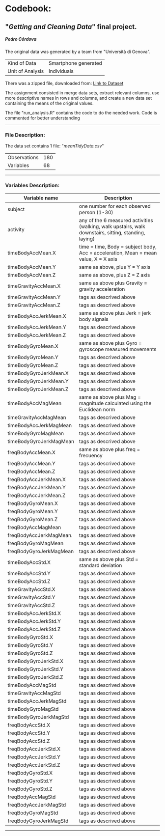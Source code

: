 # Codebook:

## "*Getting and Cleaning Data*" final project.

##### Pedro Córdova

The original data was generated by a team from "Università di Genova".

|                  |                      |
|------------------|----------------------|
| Kind of Data     | Smartphone generated |
| Unit of Analysis | Individuals          |

There was a zipped file, downloaded from: [Link to Dataset](https://d396qusza40orc.cloudfront.net/getdata%2Fprojectfiles%2FUCI%20HAR%20Dataset.zip)

The assignment consisted in merge data sets, extract relevant columns, use more descriptive names in rows and columns, and create a new data set containing the means of the original values.

The file "run_analysis.R" contains the code to do the needed work. Code is commented for better understanding

------------------------------------------------------------------------

### File Description:

The data set contains 1 file: "*meanTidyData.csv*"

|              |     |
|--------------|-----|
| Observations | 180 |
| Variables    | 68  |

------------------------------------------------------------------------

### Variables Description:

| Variable name               | Description |
|-----------------------------|-------------|
| subject                     |one number for each observed person (1-30)|
| activity                    |any of the 6 measured activities (walking, walk upstairs, walk downstairs, sitting, standing, laying)|
| timeBodyAccMean.X           |time = time, Body = subject body, Acc = acceleration, Mean = mean value, X = X axis             |
| timeBodyAccMean.Y           |same as above, plus Y = Y axis             |
| timeBodyAccMean.Z           |same as above, plus Z = Z axis             |
| timeGravityAccMean.X        |same as above plus Gravity = gravity acceleration             |
| timeGravityAccMean.Y        |tags as descrived above             |
| timeGravityAccMean.Z        |tags as descrived above             |
| timeBodyAccJerkMean.X       |same as above plus Jerk = jerk body signals             |
| timeBodyAccJerkMean.Y       |tags as descrived above             |
| timeBodyAccJerkMean.Z       |tags as descrived above             |
| timeBodyGyroMean.X          |same as above plus Gyro = gyroscope measured movements             |
| timeBodyGyroMean.Y          |tags as descrived above             |
| timeBodyGyroMean.Z          |tags as descrived above             |
| timeBodyGyroJerkMean.X      |tags as descrived above             |
| timeBodyGyroJerkMean.Y      |tags as descrived above             |
| timeBodyGyroJerkMean.Z      |tags as descrived above             |
| timeBodyAccMagMean          |same as above plus Mag = magnitude calculated using the Euclidean norm             |
| timeGravityAccMagMean       |tags as descrived above             |
| timeBodyAccJerkMagMean      |tags as descrived above             |
| timeBodyGyroMagMean         |tags as descrived above             |
| timeBodyGyroJerkMagMean     |tags as descrived above             |
| freqBodyAccMean.X           |same as above plus freq = frecuency             |
| freqBodyAccMean.Y           |tags as descrived above             |
| freqBodyAccMean.Z           |tags as descrived above             |
| freqBodyAccJerkMean.X       |tags as descrived above             |
| freqBodyAccJerkMean.Y       |tags as descrived above             |
| freqBodyAccJerkMean.Z       |tags as descrived above             |
| freqBodyGyroMean.X          |tags as descrived above             |
| freqBodyGyroMean.Y          |tags as descrived above             |
| freqBodyGyroMean.Z          |tags as descrived above             |
| freqBodyAccMagMean          |tags as descrived above             |
| freqBodyAccJerkMagMean.     |tags as descrived above             |
| freqBodyGyroMagMean         |tags as descrived above             |
| freqBodyGyroJerkMagMean     |tags as descrived above             |
| timeBodyAccStd.X            |same as above plus Std = standard deviation             |
| timeBodyAccStd.Y            |tags as descrived above             |
| timeBodyAccStd.Z            |tags as descrived above             |
| timeGravityAccStd.X         |tags as descrived above             |
| timeGravityAccStd.Y         |tags as descrived above             |
| timeGravityAccStd.Z         |tags as descrived above             |
| timeBodyAccJerkStd.X        |tags as descrived above             |
| timeBodyAccJerkStd.Y        |tags as descrived above             |
| timeBodyAccJerkStd.Z        |tags as descrived above             |
| timeBodyGyroStd.X           |tags as descrived above             |
| timeBodyGyroStd.Y           |tags as descrived above             |
| timeBodyGyroStd.Z           |tags as descrived above             |
| timeBodyGyroJerkStd.X       |tags as descrived above             |
| timeBodyGyroJerkStd.Y       |tags as descrived above             |
| timeBodyGyroJerkStd.Z       |tags as descrived above             |
| timeBodyAccMagStd           |tags as descrived above             |
| timeGravityAccMagStd        |tags as descrived above             |
| timeBodyAccJerkMagStd       |tags as descrived above             |
| timeBodyGyroMagStd          |tags as descrived above             |
| timeBodyGyroJerkMagStd      |tags as descrived above             |
| freqBodyAccStd.X            |tags as descrived above             |
| freqBodyAccStd.Y            |tags as descrived above             |
| freqBodyAccStd.Z            |tags as descrived above             |
| freqBodyAccJerkStd.X        |tags as descrived above             |
| freqBodyAccJerkStd.Y        |tags as descrived above             |
| freqBodyAccJerkStd.Z        |tags as descrived above             |
| freqBodyGyroStd.X           |tags as descrived above             |
| freqBodyGyroStd.Y           |tags as descrived above             |
| freqBodyGyroStd.Z           |tags as descrived above             |
| freqBodyAccMagStd           |tags as descrived above             |
| freqBodyAccJerkMagStd       |tags as descrived above             |
| freqBodyGyroMagStd          |tags as descrived above             |
| freqBodyGyroJerkMagStd      |tags as descrived above             |

------------------------------------------------------------------------



